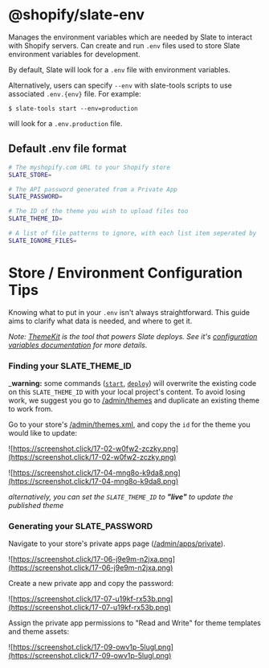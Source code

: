 # @shopify/slate-env

Manages the environment variables which are needed by Slate to interact with Shopify servers. Can create and run `.env` files used to store Slate environment variables for development.

By default, Slate will look for a `.env` file with environment variables.

Alternatively, users can specify `--env` with slate-tools scripts to use associated `.env.{env}` file. For example:

```
$ slate-tools start --env=production
```

will look for a `.env.production` file.

## Default .env file format

```bash
# The myshopify.com URL to your Shopify store
SLATE_STORE=

# The API password generated from a Private App
SLATE_PASSWORD=

# The ID of the theme you wish to upload files too
SLATE_THEME_ID=

# A list of file patterns to ignore, with each list item seperated by ':'
SLATE_IGNORE_FILES=
```

# Store / Environment Configuration Tips

Knowing what to put in your `.env` isn't always straightforward. This guide aims to clarify what data is needed, and where to get it.

_Note: [ThemeKit](http://shopify.github.io/themekit/) is the tool that powers Slate deploys. See it's
[configuration variables documentation](http://shopify.github.io/themekit/configuration/) for more details._

### Finding your SLATE_THEME_ID

\_**warning:** some commands ([`start`](https://github.com/Shopify/slate-cli#start), [`deploy`](https://github.com/Shopify/slate-cli#deploy)) will overwrite the existing code on this `SLATE_THEME_ID` with your local project's content.
To avoid losing work, we suggest you go to [/admin/themes](https://my-store.myshopify.com/admin/themes) and duplicate
an existing theme to work from.

Go to your store's [/admin/themes.xml](https://my-store.myshopify.com/admin/themes.xml),
and copy the `id` for the theme you would like to update:

![https://screenshot.click/17-02-w0fw2-zczky.png](https://screenshot.click/17-02-w0fw2-zczky.png)

![https://screenshot.click/17-04-mng8o-k9da8.png](https://screenshot.click/17-04-mng8o-k9da8.png)

_alternatively, you can set the `SLATE_THEME_ID` to **"live"** to update the published theme_

### Generating your SLATE_PASSWORD

Navigate to your store's private apps page ([/admin/apps/private](https://my-store.myshopify.com/admin/apps/private)).

![https://screenshot.click/17-06-j9e9m-n2jxa.png](https://screenshot.click/17-06-j9e9m-n2jxa.png)

Create a new private app and copy the password:

![https://screenshot.click/17-07-u19kf-rx53b.png](https://screenshot.click/17-07-u19kf-rx53b.png)

Assign the private app permissions to "Read and Write" for theme templates and theme assets:

![https://screenshot.click/17-09-owv1p-5lugl.png](https://screenshot.click/17-09-owv1p-5lugl.png)
